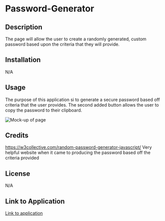 # Password-Generator

## Description
The page will allow the user to create a randomly generated, custom password based upon the criteria that they will provide. 
## Installation
N/A

## Usage
The purpose of this application si to generate a secure password based off criteria that the user provides. The second added button allows the user to copy the password to their clipboard.

![Mock-up of page](./assets/mock-up.png)

## Credits
https://w3collective.com/random-password-generator-javascript/
Very helpful website when it came to producing the password based off the criteria provided

## License
N/A

## Link to Application
[Link to application](https;//cgordon5025.github.io/Password-Generator/)